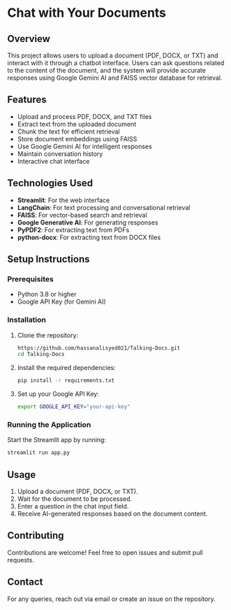 # Chat with Your Documents

## Overview

This project allows users to upload a document (PDF, DOCX, or TXT) and interact with it through a chatbot interface. Users can ask questions related to the content of the document, and the system will provide accurate responses using Google Gemini AI and FAISS vector database for retrieval.

## Features

- Upload and process PDF, DOCX, and TXT files
- Extract text from the uploaded document
- Chunk the text for efficient retrieval
- Store document embeddings using FAISS
- Use Google Gemini AI for intelligent responses
- Maintain conversation history
- Interactive chat interface

## Technologies Used

- **Streamlit**: For the web interface
- **LangChain**: For text processing and conversational retrieval
- **FAISS**: For vector-based search and retrieval
- **Google Generative AI**: For generating responses
- **PyPDF2**: For extracting text from PDFs
- **python-docx**: For extracting text from DOCX files

## Setup Instructions

### Prerequisites

- Python 3.8 or higher
- Google API Key (for Gemini AI)

### Installation

1. Clone the repository:
   ```sh
   https://github.com/hassanalisyed021/Talking-Docs.git
   cd Talking-Docs
   ```
2. Install the required dependencies:
   ```sh
   pip install -r requirements.txt
   ```
3. Set up your Google API Key:
   ```sh
   export GOOGLE_API_KEY="your-api-key"
   ```

### Running the Application

Start the Streamlit app by running:

```sh
streamlit run app.py
```

## Usage

1. Upload a document (PDF, DOCX, or TXT).
2. Wait for the document to be processed.
3. Enter a question in the chat input field.
4. Receive AI-generated responses based on the document content.

## Contributing

Contributions are welcome! Feel free to open issues and submit pull requests.

## Contact

For any queries, reach out via email or create an issue on the repository.

